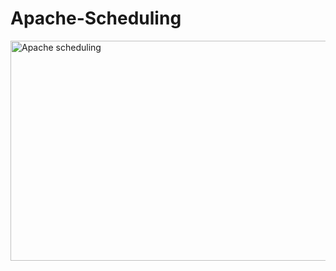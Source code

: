 # Apache-Scheduling

<img width="1341" height="352" alt="Apache scheduling" src="https://github.com/user-attachments/assets/5e4dbc78-4e80-4ba2-a808-12f314b660bf" />
